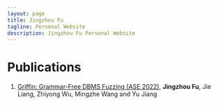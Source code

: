 ```yaml
---
layout: page
title: Jingzhou Fu
tagline: Personal Website
description: Jingzhou Fu Personal Website
---
```


# Publications

1. [Griffin: Grammar-Free DBMS Fuzzing (ASE 2022)](http://wingtecher.com/themes/WingTecherResearch/assets/papers/ASE22-Griffin.pdf), **Jingzhou Fu**, Jie Liang, Zhiyong Wu, Mingzhe Wang and Yu Jiang
